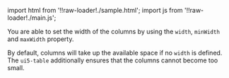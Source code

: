 import html from '!!raw-loader!./sample.html';
import js from '!!raw-loader!./main.js';

You are able to set the width of the columns by using the `width`, `minWidth` and `maxWidth` property.

By default, columns will take up the available space if no `width` is defined. The `ui5-table` additionally ensures that
the columns cannot become too small.

<Editor html={html} js={js} />
